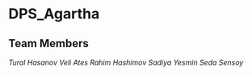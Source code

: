 # DPS_Agartha

## Team Members
*Tural Hasanov*
*Veli Ates*
*Rahim Hashimov*
*Sadiya Yesmin*
*Seda Sensoy*

